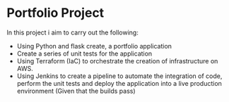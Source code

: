 # Portfolio Project

In this project i aim to carry out the following:

- Using Python and flask create, a portfolio application
- Create a series of unit tests for the application
- Using Terraform (IaC) to orchestrate the creation of infrastructure on AWS.
- Using Jenkins to create a pipeline to automate the integration of code, perform the unit tests and deploy the application into a live production environment (Given that the builds pass)